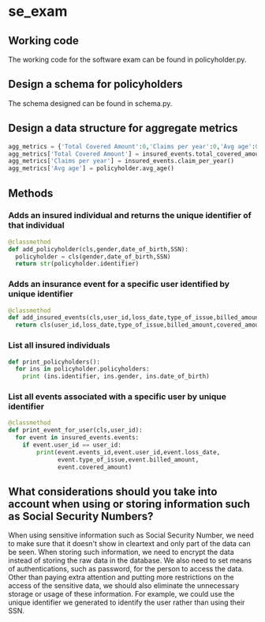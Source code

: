 # se_exam
## Working code
The working code for the software exam can be found in policyholder.py.

## Design a schema for policyholders
The schema designed can be found in schema.py.

## Design a data structure for aggregate metrics
```python
agg_metrics = {'Total Covered Amount':0,'Claims per year':0,'Avg age':0}
agg_metrics['Total Covered Amount'] = insured_events.total_covered_amount()
agg_metrics['Claims per year'] = insured_events.claim_per_year()
agg_metrics['Avg age'] = policyholder.avg_age()
```

## Methods
### Adds an insured individual and returns the unique identifier of that individual
```python
@classmethod
def add_policyholder(cls,gender,date_of_birth,SSN):
  policyholder = cls(gender,date_of_birth,SSN)
  return str(policyholder.identifier)
```

### Adds an insurance event for a specific user identified by unique identifier
```python
@classmethod
def add_insured_events(cls,user_id,loss_date,type_of_issue,billed_amount,covered_amount):
  return cls(user_id,loss_date,type_of_issue,billed_amount,covered_amount) 
```

### List all insured individuals
```python
def print_policyholders():
  for ins in policyholder.policyholders:
    print (ins.identifier, ins.gender, ins.date_of_birth)
```

### List all events associated with a specific user by unique identifier
```python
@classmethod
def print_event_for_user(cls,user_id):
  for event in insured_events.events:
    if event.user_id == user_id:
        print(event.events_id,event.user_id,event.loss_date,
              event.type_of_issue,event.billed_amount,
              event.covered_amount)
```

## What considerations should you take into account when using or storing information such as Social Security Numbers?
When using sensitive information such as Social Security Number, we need to make sure that it doesn't show in cleartext and only part of the data can be seen. When storing such information, we need to encrypt the data instead of storing the raw data in the database. We also need to set means of authentications, such as password, for the person to access the data.  
Other than paying extra attention and putting more restrictions on the access of the sensitive data, we should also eliminate the unnecessary storage or usage of these information. For example, we could use the unique identifier we generated to identify the user rather than using their SSN. 
